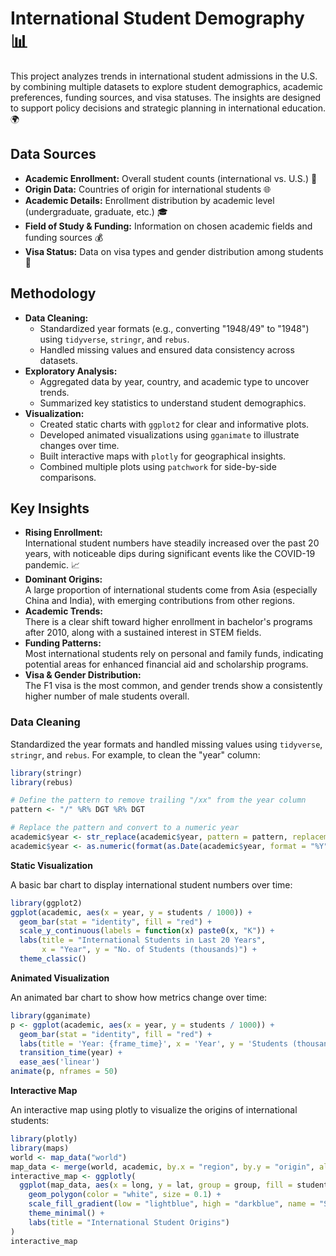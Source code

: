 # International Student Demography 📊

This project analyzes trends in international student admissions in the U.S. by combining multiple datasets to explore student demographics, academic preferences, funding sources, and visa statuses. The insights are designed to support policy decisions and strategic planning in international education. 🌍

## Data Sources
- **Academic Enrollment:** Overall student counts (international vs. U.S.) 🏫
- **Origin Data:** Countries of origin for international students 🌐
- **Academic Details:** Enrollment distribution by academic level (undergraduate, graduate, etc.) 🎓
- **Field of Study & Funding:** Information on chosen academic fields and funding sources 💰
- **Visa Status:** Data on visa types and gender distribution among students 🛂

## Methodology
- **Data Cleaning:**  
  - Standardized year formats (e.g., converting "1948/49" to "1948") using `tidyverse`, `stringr`, and `rebus`.  
  - Handled missing values and ensured data consistency across datasets.
- **Exploratory Analysis:**  
  - Aggregated data by year, country, and academic type to uncover trends.  
  - Summarized key statistics to understand student demographics.
- **Visualization:**  
  - Created static charts with `ggplot2` for clear and informative plots.
  - Developed animated visualizations using `gganimate` to illustrate changes over time.
  - Built interactive maps with `plotly` for geographical insights.
  - Combined multiple plots using `patchwork` for side-by-side comparisons.

## Key Insights
- **Rising Enrollment:**  
  International student numbers have steadily increased over the past 20 years, with noticeable dips during significant events like the COVID-19 pandemic. 📈
- **Dominant Origins:**  
  A large proportion of international students come from Asia (especially China and India), with emerging contributions from other regions.
- **Academic Trends:**  
  There is a clear shift toward higher enrollment in bachelor's programs after 2010, along with a sustained interest in STEM fields.
- **Funding Patterns:**  
  Most international students rely on personal and family funds, indicating potential areas for enhanced financial aid and scholarship programs.
- **Visa & Gender Distribution:**  
  The F1 visa is the most common, and gender trends show a consistently higher number of male students overall.


### Data Cleaning
Standardized the year formats and handled missing values using `tidyverse`, `stringr`, and `rebus`. For example, to clean the "year" column:
  
```r
library(stringr)
library(rebus)

# Define the pattern to remove trailing "/xx" from the year column
pattern <- "/" %R% DGT %R% DGT

# Replace the pattern and convert to a numeric year
academic$year <- str_replace(academic$year, pattern = pattern, replacement = "")
academic$year <- as.numeric(format(as.Date(academic$year, format = "%Y"), "%Y"))
```

**Static Visualization** 

A basic bar chart to display international student numbers over time:

```r
library(ggplot2)
ggplot(academic, aes(x = year, y = students / 1000)) +
  geom_bar(stat = "identity", fill = "red") +
  scale_y_continuous(labels = function(x) paste0(x, "K")) +
  labs(title = "International Students in Last 20 Years",
       x = "Year", y = "No. of Students (thousands)") +
  theme_classic()
```

**Animated Visualization**

An animated bar chart to show how metrics change over time:
```r
library(gganimate)
p <- ggplot(academic, aes(x = year, y = students / 1000)) +
  geom_bar(stat = "identity", fill = "red") +
  labs(title = 'Year: {frame_time}', x = 'Year', y = 'Students (thousands)') +
  transition_time(year) +
  ease_aes('linear')
animate(p, nframes = 50)
```

**Interactive Map**

An interactive map using plotly to visualize the origins of international students:
```r
library(plotly)
library(maps)
world <- map_data("world")
map_data <- merge(world, academic, by.x = "region", by.y = "origin", all.x = TRUE)
interactive_map <- ggplotly(
  ggplot(map_data, aes(x = long, y = lat, group = group, fill = students)) +
    geom_polygon(color = "white", size = 0.1) +
    scale_fill_gradient(low = "lightblue", high = "darkblue", name = "Students") +
    theme_minimal() +
    labs(title = "International Student Origins")
)
interactive_map
```








